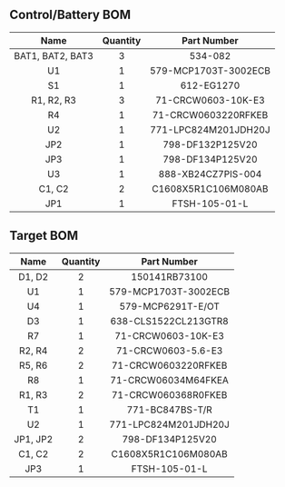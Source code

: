 ## Control/Battery BOM

|Name            |Quantity|Part Number         |
|:--------------:|:------:|:------------------:|
|BAT1, BAT2, BAT3|3       |534-082             |
|U1              |1       |579-MCP1703T-3002ECB|
|S1              |1       |612-EG1270          |
|R1, R2, R3      |3       |71-CRCW0603-10K-E3  |
|R4              |1       |71-CRCW0603220RFKEB |
|U2              |1       |771-LPC824M201JDH20J|
|JP2             |1       |798-DF132P125V20    |
|JP3             |1       |798-DF134P125V20    |
|U3              |1       |888-XB24CZ7PIS-004  |
|C1, C2          |2       |C1608X5R1C106M080AB |
|JP1             |1       |FTSH-105-01-L       |

## Target BOM

|Name            |Quantity|Part Number         |
|:--------------:|:------:|:------------------:|
|D1, D2          |2       |150141RB73100       |
|U1              |1       |579-MCP1703T-3002ECB|
|U4              |1       |579-MCP6291T-E/OT   |
|D3              |1       |638-CLS1522CL213GTR8|
|R7              |1       |71-CRCW0603-10K-E3  |
|R2, R4          |2       |71-CRCW0603-5.6-E3  |
|R5, R6          |2       |71-CRCW0603220RFKEB |
|R8              |1       |71-CRCW06034M64FKEA |
|R1, R3          |2       |71-CRCW060368R0FKEB |
|T1              |1       |771-BC847BS-T/R     |
|U2              |1       |771-LPC824M201JDH20J|
|JP1, JP2        |2       |798-DF134P125V20    |
|C1, C2          |2       |C1608X5R1C106M080AB |
|JP3             |1       |FTSH-105-01-L       |

